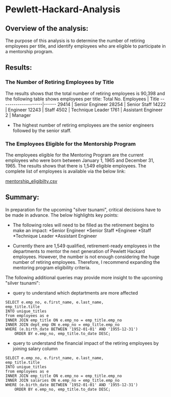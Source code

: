 # Pewlett-Hackard-Analysis
## Overview of the analysis:
The purpose of this analysis is to determine the number of retiring employees per title, and identify employees who are eligible to participate in a mentorship program.

## Results:
### The Number of Retiring Employees by Title
The results shows that the total number of retiring employees is 90,398 and the following table shows employees per title:
Total No. Employees | Title
--------------------|------
29414	| Senior Engineer
28254	| Senior Staff
14222	| Engineer
12243	| Staff
4502	| Technique Leader
1761	| Assistant Engineer
2	| Manager

* The highest number of retiring employees are the senior engineers followed by the senior staff.

### The Employees Eligible for the Mentorship Program

The employees eligible for the Mentoring Program are the current employees who were born between January 1, 1965 and December 31, 1965. The results shows that there is 1,549 eligible employees. The complete list of employees is available via the below link:

[mentorship_eligibilty.csv](https://github.com/WisamRamadan/Pewlett-Hackard-Analysis/files/7032894/mentorship_eligibilty.csv)

## Summary:
In preparation for the upcoming "silver tsunami", critical decisions have to be made in advance. The below highlights key points:
* The following roles will need to be filled as the retirement begins to make an impact:
    *Senior Engineer
    *Senior Staff
    *Engineer
    *Staff
    *Technique Leader
    *Assistant Engineer
    
* Currently there are 1,549 qualified, retirement-ready employees in the departments to mentor the next generation of Pewlett Hackard employees. However, the number is not enough considering the huge number of retiring employees. Therefore, I recommend expanding the mentoring program eligibility criteria.

The following additional queries may provide more insight to the upcoming "silver tsunami":
* query to understand which deptartments are more affected
```
SELECT e.emp_no, e.first_name, e.last_name,
emp_title.title
INTO unique_titles
from employees as e
INNER JOIN emp_title ON e.emp_no = emp_title.emp_no
INNER JOIN dept_emp ON e.emp_no = emp_title.emp_no
WHERE (e.birth_date BETWEEN '1952-01-01' AND '1955-12-31')
   	ORDER BY e.emp_no, emp_title.to_date DESC;
```
* query to understand the financial impact of the retiring employees by joining salary column
```
SELECT e.emp_no, e.first_name, e.last_name,
emp_title.title
INTO unique_titles
from employees as e
INNER JOIN emp_title ON e.emp_no = emp_title.emp_no
INNER JOIN salaries ON e.emp_no = emp_title.emp_no
WHERE (e.birth_date BETWEEN '1952-01-01' AND '1955-12-31')
   	ORDER BY e.emp_no, emp_title.to_date DESC;
```
